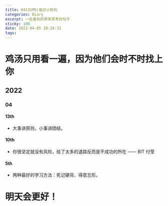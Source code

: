 ```yaml
---
title: 0413UPD|每日小短句
categories: Diary
excerpt: 一些看到的带来思考的句子
sticky: 100
date: 2022-04-05 20:26:31
tags:
---
```


# 鸡汤只用看一遍，因为他们会时不时找上你
## 2022
### 04
#### 13th
* 大事讲原则，小事讲团结。

#### 10th
* 你很坚定就没有风险，给了太多的退路反而是不成功的所在 —— BIT 付莹

#### 5th
* 两种最好的学习方法：死记硬背、得意忘形。


# 明天会更好！